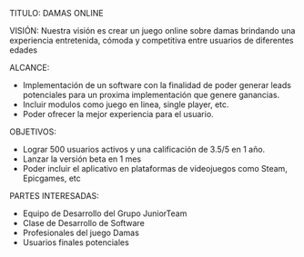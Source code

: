 TITULO: DAMAS ONLINE

VISIÓN:  Nuestra visión es crear un juego online sobre damas brindando una experiencia entretenida, cómoda y competitiva entre usuarios de diferentes edades

ALCANCE:  
- Implementación de un software con la finalidad de poder generar leads potenciales para un proxima implementación que genere ganancias.
- Incluir modulos como juego en linea, single player, etc.
- Poder ofrecer la mejor experiencia para el usuario.
  
OBJETIVOS:  
- Lograr 500 usuarios activos y una calificación de 3.5/5 en 1 año.
- Lanzar la versión beta en 1 mes
- Poder incluir el aplicativo en plataformas de videojuegos como Steam, Epicgames, etc



PARTES INTERESADAS:
- Equipo de Desarrollo del Grupo JuniorTeam
- Clase de Desarrollo de Software
- Profesionales del juego Damas
- Usuarios finales potenciales




